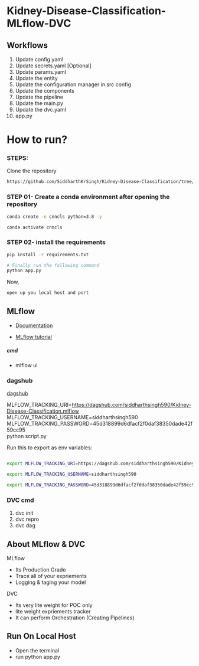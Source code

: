 # Kidney-Disease-Classification-MLflow-DVC


## Workflows

1. Update config.yaml
2. Update secrets.yaml [Optional]
3. Update params.yaml
4. Update the entity
5. Update the configuration manager in src config
6. Update the components
7. Update the pipeline 
8. Update the main.py
9. Update the dvc.yaml
10. app.py

# How to run?
### STEPS:

Clone the repository

```bash
https://github.com/SiddharthKrSingh/Kidney-Disease-Classification/tree/main
```
### STEP 01- Create a conda environment after opening the repository

```bash
conda create -n cnncls python=3.8 -y
```

```bash
conda activate cnncls
```


### STEP 02- install the requirements
```bash
pip install -r requirements.txt
```

```bash
# Finally run the following command
python app.py
```

Now,
```bash
open up you local host and port
```






## MLflow

- [Documentation](https://mlflow.org/docs/latest/index.html)

- [MLflow tutorial](https://youtu.be/qdcHHrsXA48?si=bD5vDS60akNphkem)

##### cmd
- mlflow ui

### dagshub
[dagshub](https://dagshub.com/)

MLFLOW_TRACKING_URI=https://dagshub.com/siddharthsingh590/Kidney-Disease-Classification.mlflow \
MLFLOW_TRACKING_USERNAME=siddharthsingh590 \
MLFLOW_TRACKING_PASSWORD=45d318899d6dfacf2f0daf38350dade42f59cc95 \
python script.py

Run this to export as env variables:

```bash

export MLFLOW_TRACKING_URI=https://dagshub.com/siddharthsingh590/Kidney-Disease-Classification.mlflow

export MLFLOW_TRACKING_USERNAME=siddharthsingh590

export MLFLOW_TRACKING_PASSWORD=45d318899d6dfacf2f0daf38350dade42f59cc95

```

### DVC cmd

1. dvc init
2. dvc repro
3. dvc dag


## About MLflow & DVC

MLflow

 - Its Production Grade
 - Trace all of your expriements
 - Logging & taging your model


DVC 

 - Its very lite weight for POC only
 - lite weight expriements tracker
 - It can perform Orchestration (Creating Pipelines)


## Run On Local Host
  - Open the terminal
  - run python app.py